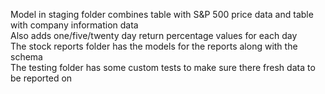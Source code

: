 
Model in staging folder combines table with S&P 500 price data and table with company information data<br>
Also adds one/five/twenty day return percentage values for each day<br>
The stock reports folder has the models for the reports along with the schema<br>
The testing folder has some custom tests to make sure there fresh data to be reported on


